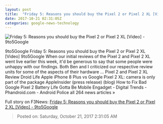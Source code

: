 ```yaml
---
layout: post
title:  "Friday 5: Reasons you should buy the Pixel 2 or Pixel 2 XL [Video] - 9to5Google"
date: 2017-10-21 02:31:05Z
categories: google-news-technology
---
```


![Friday 5: Reasons you should buy the Pixel 2 or Pixel 2 XL [Video] - 9to5Google](https://9to5google.files.wordpress.com/2017/10/google_pixel2_pixel2xl_3.jpg?quality=82&strip=all&w=1600)

9to5Google Friday 5: Reasons you should buy the Pixel 2 or Pixel 2 XL [Video] 9to5Google When our initial reviews of the Pixel 2 and Pixel 2 XL went live earlier this week, it'd be generous to say that some people were unhappy with our findings. Both Ben and I criticized our respective review units for some of the aspects of their hardware ... Pixel 2 and Pixel 2 XL Review Droid Life Apple iPhone 8 Plus vs Google Pixel 2 XL: camera is only part of the package AppleInsider (press release) (blog) How to Fix Bad Google Pixel 2 Battery Life Gotta Be Mobile Engadget - Digital Trends - Phandroid.com - Android Police all 264 news articles »


Full story on F3News: [Friday 5: Reasons you should buy the Pixel 2 or Pixel 2 XL [Video] - 9to5Google](http://www.f3nws.com/n/sGtYJE)

> Posted on: Saturday, October 21, 2017 2:31:05 AM
